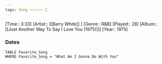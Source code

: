 ```yaml
---
tags: Song ⭐⭐⭐⭐⭐ 💛
---
```

[Time:: 3:33]
[Artist:: [[Barry White]] ]
[Genre:: R&B]
[Played:: 28]
[Album:: [[Just Another Way To Say I Love You (1975)]]]
[Year:: 1975]
### Dates
````dataview
TABLE Favorite_Song
WHERE Favorite_Song = "What Am I Gonna Do With You"
````